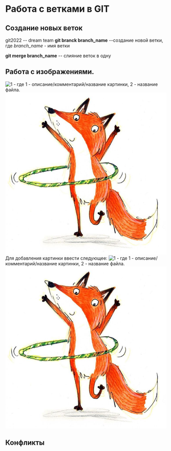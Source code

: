 # Работа с ветками в GIT

## Создание новых веток

git2022 -- dream team
**git branck branch_name** --создание новой ветки, где *branch_name* - имя ветки

**git merge branch_name** -- слияние веток в одну

## Работа с изображениями.
![1](2) - где 1 - описание/комментарий/название картинки, 2 - название файла.
![Лисенок](fox.jpg)
Для добавления картинки ввести следующее: 
![1](2) - где 1 - описание/комментарий/название картинки, 2 - название файла.
![Лисенок](fox.jpg)


## Конфликты
